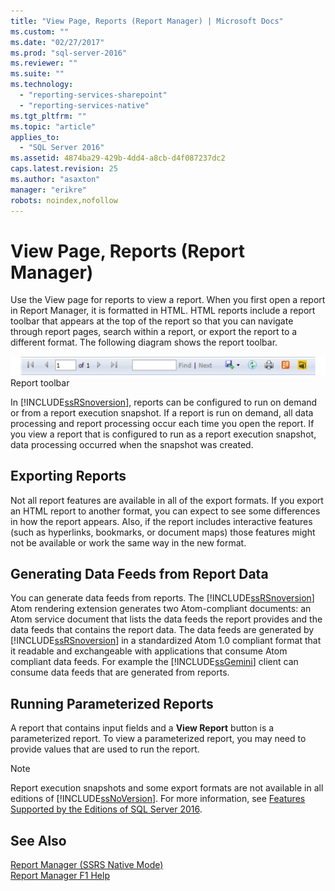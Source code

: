 ```yaml
---
title: "View Page, Reports (Report Manager) | Microsoft Docs"
ms.custom: ""
ms.date: "02/27/2017"
ms.prod: "sql-server-2016"
ms.reviewer: ""
ms.suite: ""
ms.technology: 
  - "reporting-services-sharepoint"
  - "reporting-services-native"
ms.tgt_pltfrm: ""
ms.topic: "article"
applies_to: 
  - "SQL Server 2016"
ms.assetid: 4874ba29-429b-4dd4-a8cb-d4f087237dc2
caps.latest.revision: 25
ms.author: "asaxton"
manager: "erikre"
robots: noindex,nofollow
---
```

# View Page, Reports (Report Manager)
  Use the View page for reports to view a report. When you first open a report in Report Manager, it is formatted in HTML. HTML reports include a report toolbar that appears at the top of the report so that you can navigate through report pages, search within a report, or export the report to a different format. The following diagram shows the report toolbar.  
  
 ![Report toolbar](../a9retired/media/ssrs-htmlviewer-toolbar.png "Report toolbar")  
Report toolbar  
  
 In [!INCLUDE[ssRSnoversion](../a9notintoc/includes/ssrsnoversion-md.md)], reports can be configured to run on demand or from a report execution snapshot. If a report is run on demand, all data processing and report processing occur each time you open the report. If you view a report that is configured to run as a report execution snapshot, data processing occurred when the snapshot was created.  
  
## Exporting Reports  
 Not all report features are available in all of the export formats. If you export an HTML report to another format, you can expect to see some differences in how the report appears. Also, if the report includes interactive features (such as hyperlinks, bookmarks, or document maps) those features might not be available or work the same way in the new format.  
  
## Generating Data Feeds from Report Data  
 You can generate data feeds from reports. The [!INCLUDE[ssRSnoversion](../a9notintoc/includes/ssrsnoversion-md.md)] Atom rendering extension generates two Atom-compliant documents: an Atom service document that lists the data feeds the report provides and the data feeds that contains the report data. The data feeds are generated by [!INCLUDE[ssRSnoversion](../a9notintoc/includes/ssrsnoversion-md.md)] in a standardized Atom 1.0 compliant format that it readable and exchangeable with applications that consume Atom compliant data feeds. For example the [!INCLUDE[ssGemini](../a9notintoc/includes/ssgemini-md.md)] client can consume data feeds that are generated from reports.  
  
## Running Parameterized Reports  
 A report that contains input fields and a **View Report** button is a parameterized report. To view a parameterized report, you may need to provide values that are used to run the report.  
  
> [!NOTE]  
>  Report execution snapshots and some export formats are not available in all editions of [!INCLUDE[ssNoVersion](../a9notintoc/includes/ssnoversion-md.md)]. For more information, see [Features Supported by the Editions of SQL Server 2016](../Topic/Features%20Supported%20by%20the%20Editions%20of%20SQL%20Server%202016.md).  
  
## See Also  
 [Report Manager  &#40;SSRS Native Mode&#41;](../a9retired/report-manager-ssrs-native-mode.md)   
 [Report Manager F1 Help](../a9retired/report-manager-f1-help.md)  
  
  